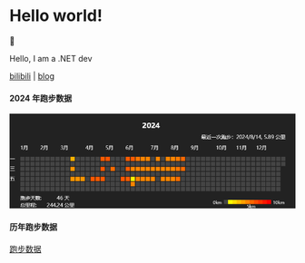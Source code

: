 # Hello world!

👋

Hello, I am a .NET dev


[bilibili](https://space.bilibili.com/47754706) | [blog](https://prime167.github.io)

#### 2024 年跑步数据
![2024](https://github.com/prime167/MyRunningLog/blob/main/2024.png)

#### 历年跑步数据 
[跑步数据](https://github.com/prime167/MyRunningLog/blob/main/README.md)

